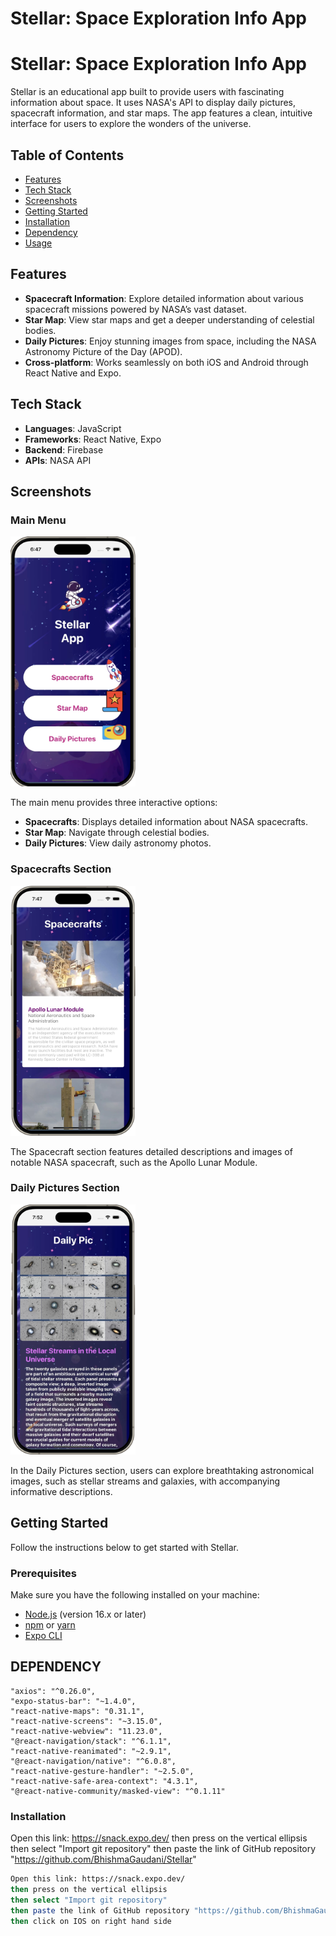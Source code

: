 # Stellar: Space Exploration Info App
# Stellar: Space Exploration Info App

Stellar is an educational app built to provide users with fascinating information about space. It uses NASA's API to display daily pictures, spacecraft information, and star maps. The app features a clean, intuitive interface for users to explore the wonders of the universe.

## Table of Contents
- [Features](#features)
- [Tech Stack](#tech-stack)
- [Screenshots](#screenshots)
- [Getting Started](#getting-started)
- [Installation](#installation)
- [Dependency](#dependency)
- [Usage](#usage)

## Features
- **Spacecraft Information**: Explore detailed information about various spacecraft missions powered by NASA’s vast dataset.
- **Star Map**: View star maps and get a deeper understanding of celestial bodies.
- **Daily Pictures**: Enjoy stunning images from space, including the NASA Astronomy Picture of the Day (APOD).
- **Cross-platform**: Works seamlessly on both iOS and Android through React Native and Expo.

## Tech Stack
- **Languages**: JavaScript
- **Frameworks**: React Native, Expo
- **Backend**: Firebase
- **APIs**: NASA API

## Screenshots

### Main Menu
<img width="200" height="400" alt="MainScreen" src="https://github.com/BhishmaGaudani/Stellar/blob/main/assets/MainScreen.png">


The main menu provides three interactive options:
- **Spacecrafts**: Displays detailed information about NASA spacecrafts.
- **Star Map**: Navigate through celestial bodies.
- **Daily Pictures**: View daily astronomy photos.

### Spacecrafts Section
<img width="200" height="400" alt="MainScreen" src="https://github.com/BhishmaGaudani/Stellar/blob/main/assets/SpaceCraft.png">

The Spacecraft section features detailed descriptions and images of notable NASA spacecraft, such as the Apollo Lunar Module.

### Daily Pictures Section
<img width="200" height="400" alt="DailyNews" src="https://github.com/BhishmaGaudani/Stellar/blob/main/assets/DailyNews.png">

In the Daily Pictures section, users can explore breathtaking astronomical images, such as stellar streams and galaxies, with accompanying informative descriptions.

## Getting Started
Follow the instructions below to get started with Stellar.

### Prerequisites
Make sure you have the following installed on your machine:
- [Node.js](https://nodejs.org/en/) (version 16.x or later)
- [npm](https://www.npmjs.com/) or [yarn](https://yarnpkg.com/)
- [Expo CLI](https://docs.expo.dev/get-started/installation/)

## DEPENDENCY
    "axios": "^0.26.0",
    "expo-status-bar": "~1.4.0",
    "react-native-maps": "0.31.1",
    "react-native-screens": "~3.15.0",
    "react-native-webview": "11.23.0",
    "@react-navigation/stack": "^6.1.1",
    "react-native-reanimated": "~2.9.1",
    "@react-navigation/native": "^6.0.8",
    "react-native-gesture-handler": "~2.5.0",
    "react-native-safe-area-context": "4.3.1",
    "@react-native-community/masked-view": "^0.1.11"


### Installation
Open this link: https://snack.expo.dev/
then press on the vertical ellipsis
then select "Import git repository"
then paste the link of GitHub repository "https://github.com/BhishmaGaudani/Stellar"

```bash
Open this link: https://snack.expo.dev/
then press on the vertical ellipsis
then select "Import git repository"
then paste the link of GitHub repository "https://github.com/BhishmaGaudani/Stellar"
then click on IOS on right hand side


